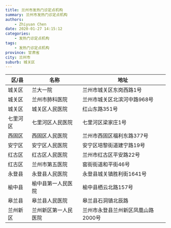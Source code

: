 ```yaml
---
title: 兰州市发热门诊定点机构
summary: 兰州市发热门诊定点机构
authors: 
    - Zhiyuan Chen
date: 2020-01-27 14:15:12
categories: 
    - 发热门诊定点机构
tags: 
    - 发热门诊定点机构
province: 甘肃省
city: 兰州市
suburb: 城关区
---
```


|  区/县  |  名称  |  地址  |
|------|-------|------|
|  城关区  |  兰大一院  |  兰州市城关区东岗西路1号  
|  城关区  |  兰州市肺科医院  |  兰州市城关区北滨河中路968号  
|  城关区  |  城关区人民医院  |  红山东路351号  
|  七里河区  |  七里河区人民医院  |  七里河区梁家庄1号  
|  西固区  |  西固区人民医院  |  兰州市西固区福利东路377号  
|  安宁区  |  安宁区人民医院  |  安宁区培黎街道建宁路19号  
|  红古区  |  红古区人民医院  |  兰州市红古区平安路22号  
|  红古区  |  兰州市第五医院  |  窑街街道和平街46号  
|  永登县  |  永登县人民医院  |  永登县城关镇胜利街1641号  
|  榆中县  |  榆中县第一人民医院  |  榆中县栖云北路157号  
|  皋兰县  |  皋兰县人民医院  |  皋兰县石洞镇北辰路  
|  兰州新区  |  兰州新区第一人民医院  |  兰州市永登县兰州新区凤凰山路2000号  

